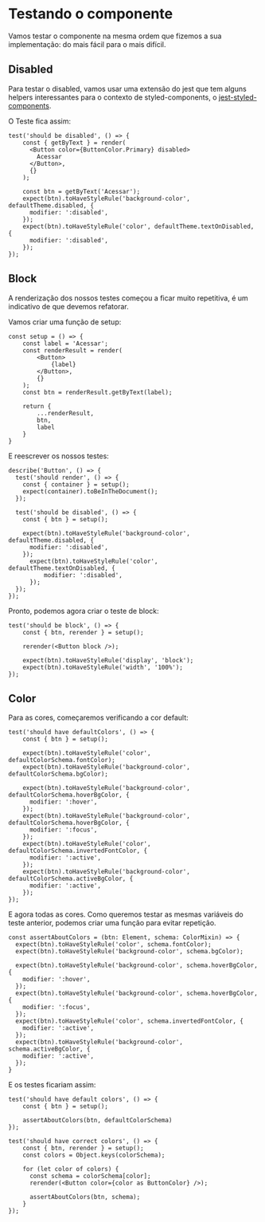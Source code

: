 # Testando o componente

Vamos testar o componente na mesma ordem que fizemos a sua implementação: do mais fácil para o mais difícil.

## Disabled

Para testar o disabled, vamos usar uma extensão do jest que tem alguns helpers interessantes para o contexto de styled-components, o [jest-styled-components](https://www.npmjs.com/package/jest-styled-components).

O Teste fica assim:

```
test('should be disabled', () => {
    const { getByText } = render(
      <Button color={ButtonColor.Primary} disabled>
        Acessar
      </Button>,
      {}
    );
    
    const btn = getByText('Acessar');
    expect(btn).toHaveStyleRule('background-color', defaultTheme.disabled, {
      modifier: ':disabled',
    });
    expect(btn).toHaveStyleRule('color', defaultTheme.textOnDisabled, {
      modifier: ':disabled',
    });
});
```

## Block

A renderização dos nossos testes começou a ficar muito repetitiva, é um indicativo de que devemos refatorar.

Vamos criar uma função de setup:

```
const setup = () => {
    const label = 'Acessar';
    const renderResult = render(
        <Button>
            {label}
        </Button>,
        {}
    );
    const btn = renderResult.getByText(label);

    return {
        ...renderResult,
        btn,
        label
    }
}
```

E reescrever os nossos testes:

```
describe('Button', () => {
  test('should render', () => {
    const { container } = setup();
    expect(container).toBeInTheDocument();
  });

  test('should be disabled', () => {
    const { btn } = setup();

    expect(btn).toHaveStyleRule('background-color', defaultTheme.disabled, {
      modifier: ':disabled',
    });
      expect(btn).toHaveStyleRule('color', defaultTheme.textOnDisabled, {
          modifier: ':disabled',
      });
  });
});
```

Pronto, podemos agora criar o teste de block:

```
test('should be block', () => {
    const { btn, rerender } = setup();
    
    rerender(<Button block />);
    
    expect(btn).toHaveStyleRule('display', 'block');
    expect(btn).toHaveStyleRule('width', '100%');
});
```

## Color

Para as cores, começaremos verificando a cor default:

```
test('should have defaultColors', () => {
    const { btn } = setup();

    expect(btn).toHaveStyleRule('color', defaultColorSchema.fontColor);
    expect(btn).toHaveStyleRule('background-color', defaultColorSchema.bgColor);

    expect(btn).toHaveStyleRule('background-color', defaultColorSchema.hoverBgColor, {
      modifier: ':hover',
    });
    expect(btn).toHaveStyleRule('background-color', defaultColorSchema.hoverBgColor, {
      modifier: ':focus',
    });
    expect(btn).toHaveStyleRule('color', defaultColorSchema.invertedFontColor, {
      modifier: ':active',
    });
    expect(btn).toHaveStyleRule('background-color', defaultColorSchema.activeBgColor, {
      modifier: ':active',
    });
});
```

E agora todas as cores. Como queremos testar as mesmas variáveis do teste anterior, podemos criar uma função para evitar repetição.

```
const assertAboutColors = (btn: Element, schema: ColorMixin) => {
  expect(btn).toHaveStyleRule('color', schema.fontColor);
  expect(btn).toHaveStyleRule('background-color', schema.bgColor);

  expect(btn).toHaveStyleRule('background-color', schema.hoverBgColor, {
    modifier: ':hover',
  });
  expect(btn).toHaveStyleRule('background-color', schema.hoverBgColor, {
    modifier: ':focus',
  });
  expect(btn).toHaveStyleRule('color', schema.invertedFontColor, {
    modifier: ':active',
  });
  expect(btn).toHaveStyleRule('background-color', schema.activeBgColor, {
    modifier: ':active',
  });
}
```

E os testes ficariam assim:

```
test('should have default colors', () => {
    const { btn } = setup();

    assertAboutColors(btn, defaultColorSchema)
});

test('should have correct colors', () => {
    const { btn, rerender } = setup();
    const colors = Object.keys(colorSchema);

    for (let color of colors) {
      const schema = colorSchema[color];
      rerender(<Button color={color as ButtonColor} />);

      assertAboutColors(btn, schema);
    }
});
```

